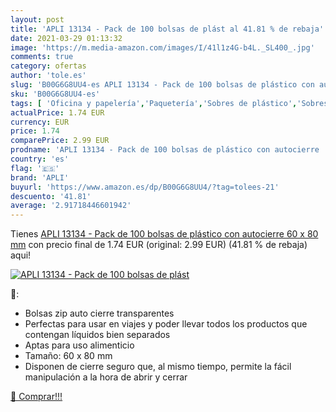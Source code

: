 ```yaml
---
layout: post
title: 'APLI 13134 - Pack de 100 bolsas de plást al 41.81 % de rebaja'
date: 2021-03-29 01:13:32
image: 'https://m.media-amazon.com/images/I/41l1z4G-b4L._SL400_.jpg'
comments: true
category: ofertas
author: 'tole.es'
slug: 'B00G6G8UU4-es APLI 13134 - Pack de 100 bolsas de plástico con autocierre...'
sku: 'B00G6G8UU4-es'
tags: [ 'Oficina y papelería','Paquetería','Sobres de plástico','Sobres para envíos','Sobres y suministros para el correo','apli', ]
actualPrice: 1.74 EUR
currency: EUR
price: 1.74
comparePrice: 2.99 EUR
prodname: 'APLI 13134 - Pack de 100 bolsas de plástico con autocierre  60 x 80 mm'
country: 'es'
flag: '🇪🇸'
brand: 'APLI'
buyurl: 'https://www.amazon.es/dp/B00G6G8UU4/?tag=tolees-21'
descuento: '41.81'
average: '2.91718446601942'
---
```


Tienes [APLI 13134 - Pack de 100 bolsas de plástico con autocierre  60 x 80 mm](https://www.amazon.es/dp/B00G6G8UU4/?tag=tolees-21) con precio final de  1.74 EUR (original: 2.99 EUR) (41.81 %  de rebaja) aqui!

[![APLI 13134 - Pack de 100 bolsas de plást](https://m.media-amazon.com/images/I/41l1z4G-b4L._SL400_.jpg)](https://www.amazon.es/dp/B00G6G8UU4/?tag=tolees-21)

🔎:

- Bolsas zip auto cierre transparentes
- Perfectas para usar en viajes y poder llevar todos los productos que contengan líquidos bien separados
- Aptas para uso alimenticio
- Tamaño: 60 x 80 mm
- Disponen de cierre seguro que, al mismo tiempo, permite la fácil manipulación a la hora de abrir y cerrar

[🛒 Comprar!!!](https://www.amazon.es/dp/B00G6G8UU4/?tag=tolees-21)
